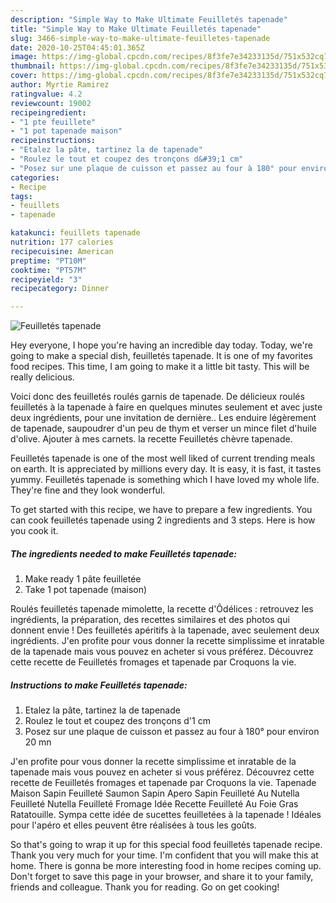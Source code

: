 ```yaml
---
description: "Simple Way to Make Ultimate Feuilletés tapenade"
title: "Simple Way to Make Ultimate Feuilletés tapenade"
slug: 3466-simple-way-to-make-ultimate-feuilletes-tapenade
date: 2020-10-25T04:45:01.365Z
image: https://img-global.cpcdn.com/recipes/8f3fe7e34233135d/751x532cq70/feuilletes-tapenade-photo-principale-de-la-recette.jpg
thumbnail: https://img-global.cpcdn.com/recipes/8f3fe7e34233135d/751x532cq70/feuilletes-tapenade-photo-principale-de-la-recette.jpg
cover: https://img-global.cpcdn.com/recipes/8f3fe7e34233135d/751x532cq70/feuilletes-tapenade-photo-principale-de-la-recette.jpg
author: Myrtie Ramirez
ratingvalue: 4.2
reviewcount: 19002
recipeingredient:
- "1 pte feuillete"
- "1 pot tapenade maison"
recipeinstructions:
- "Etalez la pâte, tartinez la de tapenade"
- "Roulez le tout et coupez des tronçons d&#39;1 cm"
- "Posez sur une plaque de cuisson et passez au four à 180° pour environ 20 mn"
categories:
- Recipe
tags:
- feuillets
- tapenade

katakunci: feuillets tapenade 
nutrition: 177 calories
recipecuisine: American
preptime: "PT10M"
cooktime: "PT57M"
recipeyield: "3"
recipecategory: Dinner

---
```



![Feuilletés tapenade](https://img-global.cpcdn.com/recipes/8f3fe7e34233135d/751x532cq70/feuilletes-tapenade-photo-principale-de-la-recette.jpg)

Hey everyone, I hope you're having an incredible day today. Today, we're going to make a special dish, feuilletés tapenade. It is one of my favorites food recipes. This time, I am going to make it a little bit tasty. This will be really delicious.

Voici donc des feuilletés roulés garnis de tapenade. De délicieux roulés feuilletés à la tapenade à faire en quelques minutes seulement et avec juste deux ingrédients, pour une invitation de dernière.. Les enduire légèrement de tapenade, saupoudrer d&#39;un peu de thym et verser un mince filet d&#39;huile d&#39;olive. Ajouter à mes carnets. la recette Feuilletés chèvre tapenade.

Feuilletés tapenade is one of the most well liked of current trending meals on earth. It is appreciated by millions every day. It is easy, it is fast, it tastes yummy. Feuilletés tapenade is something which I have loved my whole life. They're fine and they look wonderful.


To get started with this recipe, we have to prepare a few ingredients. You can cook feuilletés tapenade using 2 ingredients and 3 steps. Here is how you cook it.

<!--inarticleads1-->

##### The ingredients needed to make Feuilletés tapenade:

1. Make ready 1 pâte feuilletée
1. Take 1 pot tapenade (maison)


Roulés feuilletés tapenade mimolette, la recette d&#39;Ôdélices : retrouvez les ingrédients, la préparation, des recettes similaires et des photos qui donnent envie ! Des feuilletés apéritifs à la tapenade, avec seulement deux ingrédients. J&#39;en profite pour vous donner la recette simplissime et inratable de la tapenade mais vous pouvez en acheter si vous préférez. Découvrez cette recette de Feuilletés fromages et tapenade par Croquons la vie. 

<!--inarticleads2-->

##### Instructions to make Feuilletés tapenade:

1. Etalez la pâte, tartinez la de tapenade
1. Roulez le tout et coupez des tronçons d&#39;1 cm
1. Posez sur une plaque de cuisson et passez au four à 180° pour environ 20 mn


J&#39;en profite pour vous donner la recette simplissime et inratable de la tapenade mais vous pouvez en acheter si vous préférez. Découvrez cette recette de Feuilletés fromages et tapenade par Croquons la vie. Tapenade Maison Sapin Feuilleté Saumon Sapin Apero Sapin Feuilleté Au Nutella Feuilleté Nutella Feuilleté Fromage Idée Recette Feuilleté Au Foie Gras Ratatouille. Sympa cette idée de sucettes feuilletées à la tapenade ! Idéales pour l&#39;apéro et elles peuvent être réalisées à tous les goûts. 

So that's going to wrap it up for this special food feuilletés tapenade recipe. Thank you very much for your time. I'm confident that you will make this at home. There is gonna be more interesting food in home recipes coming up. Don't forget to save this page in your browser, and share it to your family, friends and colleague. Thank you for reading. Go on get cooking!
